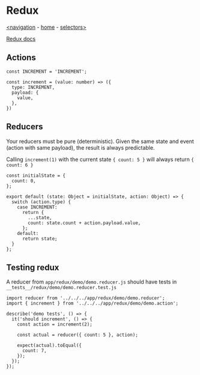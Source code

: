 # Redux

[<navigation](navigation.md) - [home](index.md) - [selectors>](selectors.md)

[Redux docs](https://redux.js.org/)

## Actions


```
const INCREMENT = 'INCREMENT';

const increment = (value: number) => ({
  type: INCREMENT,
  payload: {
    value,
  },
})
```

## Reducers
Your reducers must be pure (deterministic). Given the same state and event (action with same payload), the result is always predictable.

Calling `increment(1)` with the  current state `{ count: 5 }` will always return `{ count: 6 }`

```
const initialState = {
  count: 0,
};

export default (state: Object = initialState, action: Object) => {
  switch (action.type) {
    case INCREMENT:
      return {
        ...state,
        count: state.count + action.payload.value,
      };
    default:
      return state;
  }
};

```

## Testing redux

A reducer from `app/redux/demo/demo.reducer.js` should have tests in `__tests__/redux/demo/demo.reducer.test.js`
```
import reducer from '../../../app/redux/demo/demo.reducer';
import { increment } from '../../../app/redux/demo/demo.action';

describe('demo tests', () => {
  it('should increment', () => {
    const action = increment(2);

    const actual = reducer({ count: 5 }, action);

    expect(actual).toEqual({
      count: 7,
    });
  });
});
```
